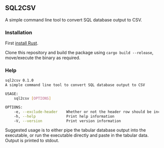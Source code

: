 ## SQL2CSV

A simple command line tool to convert SQL database output to CSV.

### Installation

First [install Rust](https://www.rust-lang.org/tools/install).

Clone this repository and build the package using `cargo build --release`, move/execute the binary as required.


### Help

```bash
sql2csv 0.1.0
A simple command line tool to convert SQL database output to CSV

USAGE:
    sql2csv [OPTIONS]

OPTIONS:
    -e, --exclude-header    Whether or not the header row should be included, defaults to true
    -h, --help              Print help information
    -V, --version           Print version information
```

Suggested usage is to either pipe the tabular database output into the executable, or run the executable directly and paste in the tabular data. Output is printed to stdout.